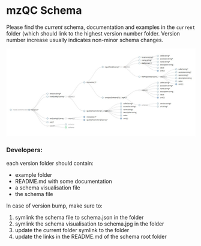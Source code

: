 # mzQC Schema

Please find the _current_ schema, documentation and examples in the `current` folder (which should link to the highest version number folder.
Version number increase usually indicates non-minor schema changes.

![Schema visualisation](v0_0_11/mzqc_0_0_11.schema.jpg)


### Developers:
each version folder should contain:
* example folder
* README.md with some documentation
* a schema visualisation file
* the schema file

In case of version bump, make sure to:
1. symlink the schema file to schema.json in the folder
2. symlink the schema visualisation to schema.jpg in the folder
3. update the current folder symlink to the folder
4. update the links in the README.md of the schema root folder
